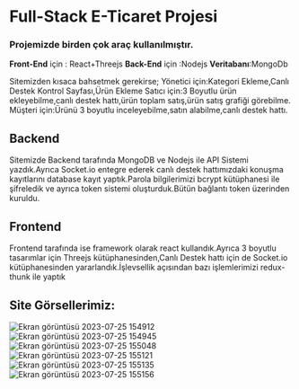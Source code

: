 # Full-Stack E-Ticaret Projesi

### Projemizde birden çok araç kullanılmıştır.

**Front-End** için : React+Threejs
**Back-End** için :Nodejs
**Veritabanı**:MongoDb

Sitemizden kısaca bahsetmek gerekirse;
Yönetici için:Kategori Ekleme,Canlı Destek Kontrol Sayfası,Ürün Ekleme
Satıcı için:3 Boyutlu ürün ekleyebilme,canlı destek hattı,ürün toplam satış,ürün satış grafiği görebilme.
Müşteri için:Ürünü 3 boyutlu inceleyebilme,satın alabilme,canlı destek hattı.

## Backend
Sitemizde Backend tarafında MongoDB ve Nodejs ile API Sistemi yazdık.Ayrıca Socket.io entegre ederek canlı destek hattımızdaki konuşma kayıtlarını database kayıt yaptık.Parola bilgilerimizi bcrypt kütüphanesi ile şifreledik ve ayrıca token sistemi oluşturduk.Bütün bağlantı token üzerinden kuruldu.

## Frontend 
Frontend tarafında ise framework olarak react kullandık.Ayrıca 3 boyutlu tasarımlar için Threejs kütüphanesinden,Canlı Destek hattı için de Socket.io kütüphanesinden yararlandık.İşlevsellik açısından bazı işlemlerimizi redux-thunk ile yaptık

## Site Görsellerimiz:

![Ekran görüntüsü 2023-07-25 154912]([https://github.com/Canzz0/React-Threejs-ile-E-Ticaret-projesi/assets/78309558/2f98aedd-3bc2-40c6-91de-e4c3db83d847](https://user-images.githubusercontent.com/78309558/278768595-2656e216-fea0-458b-8437-4b14d8e39cd0.png))
![Ekran görüntüsü 2023-07-25 154945](https://github.com/Canzz0/React-Threejs-ile-E-Ticaret-projesi/assets/78309558/dd0fca57-44d9-4a78-9e09-b7b26edaa058)
![Ekran görüntüsü 2023-07-25 155048](https://github.com/Canzz0/React-Threejs-ile-E-Ticaret-projesi/assets/78309558/d946315f-e25c-4e40-9e70-f8502e1da93d)
![Ekran görüntüsü 2023-07-25 155121](https://github.com/Canzz0/React-Threejs-ile-E-Ticaret-projesi/assets/78309558/3cca498c-24ca-4763-a4e2-4a5d81d47cca)
![Ekran görüntüsü 2023-07-25 155135](https://github.com/Canzz0/React-Threejs-ile-E-Ticaret-projesi/assets/78309558/87dc8852-a0a6-4bef-bc04-61fe7eec48d2)
![Ekran görüntüsü 2023-07-25 155156](https://github.com/Canzz0/React-Threejs-ile-E-Ticaret-projesi/assets/78309558/4b6cfbee-40dc-419b-92a7-ac4aabfaba9a)
